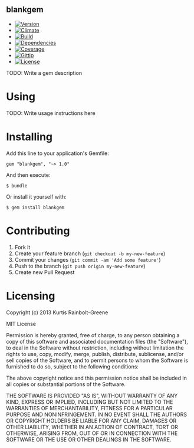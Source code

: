 blankgem
--------

  - [![Version](https://badge.fury.io/rb/blankgem.png)](https://rubygems.org/gems/blankgem)
  - [![Climate](https://codeclimate.com/github/krainboltgreene/blankgem.png)](https://codeclimate.com/github/krainboltgreene/blankgem)
  - [![Build](http://img.shields.io/travis-ci/krainboltgreene/blankgem.png)](https://travis-ci.org/krainboltgreene/blankgem)
  - [![Dependencies](https://gemnasium.com/krainboltgreene/blankgem.png)](https://gemnasium.com/krainboltgreene/blankgem)
  - [![Coverage](http://img.shields.io/coveralls/krainboltgreene/blankgem.png)](https://coveralls.io/r/krainboltgreene/blankgem)
  - [![Gittip](http://img.shields.io/gittip/krainboltgreene.png)](https://www.gittip.com/krainboltgreene/)
  - [![License](http://img.shields.io/license/MIT.png?color=green)](http://opensource.org/licenses/MIT)

TODO: Write a gem description


Using
=====

TODO: Write usage instructions here


Installing
==========

Add this line to your application's Gemfile:

    gem "blankgem", "~> 1.0"

And then execute:

    $ bundle

Or install it yourself with:

    $ gem install blankgem


Contributing
============

  1. Fork it
  2. Create your feature branch (`git checkout -b my-new-feature`)
  3. Commit your changes (`git commit -am 'Add some feature'`)
  4. Push to the branch (`git push origin my-new-feature`)
  5. Create new Pull Request


Licensing
=========

Copyright (c) 2013 Kurtis Rainbolt-Greene

MIT License

Permission is hereby granted, free of charge, to any person obtaining
a copy of this software and associated documentation files (the
"Software"), to deal in the Software without restriction, including
without limitation the rights to use, copy, modify, merge, publish,
distribute, sublicense, and/or sell copies of the Software, and to
permit persons to whom the Software is furnished to do so, subject to
the following conditions:

The above copyright notice and this permission notice shall be
included in all copies or substantial portions of the Software.

THE SOFTWARE IS PROVIDED "AS IS", WITHOUT WARRANTY OF ANY KIND,
EXPRESS OR IMPLIED, INCLUDING BUT NOT LIMITED TO THE WARRANTIES OF
MERCHANTABILITY, FITNESS FOR A PARTICULAR PURPOSE AND
NONINFRINGEMENT. IN NO EVENT SHALL THE AUTHORS OR COPYRIGHT HOLDERS BE
LIABLE FOR ANY CLAIM, DAMAGES OR OTHER LIABILITY, WHETHER IN AN ACTION
OF CONTRACT, TORT OR OTHERWISE, ARISING FROM, OUT OF OR IN CONNECTION
WITH THE SOFTWARE OR THE USE OR OTHER DEALINGS IN THE SOFTWARE.
